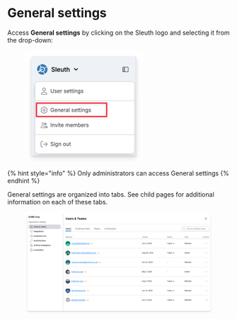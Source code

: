 # General settings

Access **General settings** by clicking on the Sleuth logo and selecting it from the drop-down:

<div align="left"><figure><img src="../../.gitbook/assets/CleanShot 2025-02-11 at 09.42.13.png" alt=""><figcaption></figcaption></figure></div>

{% hint style="info" %}
Only administrators can access General settings
{% endhint %}

General settings are organized into tabs. See child pages for additional information on each of these tabs.&#x20;

<figure><img src="../../.gitbook/assets/image (11).png" alt=""><figcaption></figcaption></figure>
